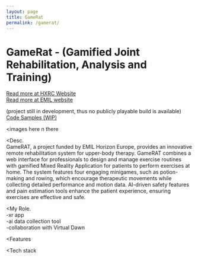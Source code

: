 ```yaml
---
layout: page
title: GameRat
permalink: /gamerat/
---
```


# GameRat - (Gamified Joint Rehabilitation, Analysis and Training)

[Read more at HXRC Website](https://helsinkixrcenter.com/projects/gamerat/)  
[Read more at EMIL website](https://emil-xr.eu/metropolia-uas-gamerat/)

(project still in development, thus no publicly playable build is available)  
[Code Samples (WIP)](https://joonav556.github.io//)

<images here n there  

<Desc.  
GameRAT, a project funded by EMIL Horizon Europe, provides an innovative remote rehabilitation system for upper-body therapy. GameRAT combines a web interface for professionals to design and manage exercise routines with gamified Mixed Reality Application for patients to perform exercises at home. The system features four engaging minigames, such as potion-making and rowing, which encourage therapeutic movements while collecting detailed performance and motion data. AI-driven safety features and pain estimation tools enhance the patient experience, ensuring exercises are effective and safe.

<My Role.  
-xr app  
-ai data collection tool  
-collaboration with Virtual Dawn  

<Features  

<Tech stack  
